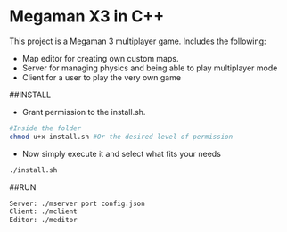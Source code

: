 # Megaman X3 in C++

This project is a Megaman 3 multiplayer game.
Includes the following:
- Map editor for creating own custom maps.
- Server for managing physics and being able to play multiplayer mode
- Client for a user to play the very own game

##INSTALL
- Grant permission to the install.sh.
```Bash
#Inside the folder
chmod u+x install.sh #Or the desired level of permission
```

- Now simply execute it and select what fits your needs
```Bash
./install.sh
```

##RUN
```Bash
Server: ./mserver port config.json
Client: ./mclient
Editor: ./meditor
```

